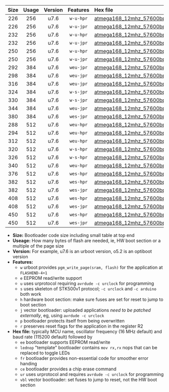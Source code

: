 |Size|Usage|Version|Features|Hex file|
|:-:|:-:|:-:|:-:|:--|
|226|256|u7.6|`w-u-hpr`|[atmega168_12mhz_57600bps_ur.hex](https://raw.githubusercontent.com/stefanrueger/urboot/main/atmega168_12mhz_57600bps_ur.hex)|
|226|256|u7.6|`w-u-jpr`|[atmega168_12mhz_57600bps_ur_vbl.hex](https://raw.githubusercontent.com/stefanrueger/urboot/main/atmega168_12mhz_57600bps_ur_vbl.hex)|
|232|256|u7.6|`w-u-hpr`|[atmega168_12mhz_57600bps_lednop_ur.hex](https://raw.githubusercontent.com/stefanrueger/urboot/main/atmega168_12mhz_57600bps_lednop_ur.hex)|
|232|256|u7.6|`w-u-jpr`|[atmega168_12mhz_57600bps_lednop_ur_vbl.hex](https://raw.githubusercontent.com/stefanrueger/urboot/main/atmega168_12mhz_57600bps_lednop_ur_vbl.hex)|
|250|256|u7.6|`w-u-hpr`|[atmega168_12mhz_57600bps_lednop_fr_ur.hex](https://raw.githubusercontent.com/stefanrueger/urboot/main/atmega168_12mhz_57600bps_lednop_fr_ur.hex)|
|250|256|u7.6|`w-u-jpr`|[atmega168_12mhz_57600bps_lednop_fr_ur_vbl.hex](https://raw.githubusercontent.com/stefanrueger/urboot/main/atmega168_12mhz_57600bps_lednop_fr_ur_vbl.hex)|
|292|384|u7.6|`weu-jpr`|[atmega168_12mhz_57600bps_ee_ur_vbl.hex](https://raw.githubusercontent.com/stefanrueger/urboot/main/atmega168_12mhz_57600bps_ee_ur_vbl.hex)|
|298|384|u7.6|`weu-jpr`|[atmega168_12mhz_57600bps_ee_lednop_ur_vbl.hex](https://raw.githubusercontent.com/stefanrueger/urboot/main/atmega168_12mhz_57600bps_ee_lednop_ur_vbl.hex)|
|316|384|u7.6|`weu-jpr`|[atmega168_12mhz_57600bps_ee_lednop_fr_ur_vbl.hex](https://raw.githubusercontent.com/stefanrueger/urboot/main/atmega168_12mhz_57600bps_ee_lednop_fr_ur_vbl.hex)|
|324|384|u7.6|`w-s-jpr`|[atmega168_12mhz_57600bps_vbl.hex](https://raw.githubusercontent.com/stefanrueger/urboot/main/atmega168_12mhz_57600bps_vbl.hex)|
|330|384|u7.6|`w-s-jpr`|[atmega168_12mhz_57600bps_lednop_vbl.hex](https://raw.githubusercontent.com/stefanrueger/urboot/main/atmega168_12mhz_57600bps_lednop_vbl.hex)|
|344|384|u7.6|`weu-jpr`|[atmega168_12mhz_57600bps_ee_lednop_fr_ce_ur_vbl.hex](https://raw.githubusercontent.com/stefanrueger/urboot/main/atmega168_12mhz_57600bps_ee_lednop_fr_ce_ur_vbl.hex)|
|380|384|u7.6|`wes-jpr`|[atmega168_12mhz_57600bps_ee_vbl.hex](https://raw.githubusercontent.com/stefanrueger/urboot/main/atmega168_12mhz_57600bps_ee_vbl.hex)|
|288|512|u7.6|`weu-hpr`|[atmega168_12mhz_57600bps_ee_ur.hex](https://raw.githubusercontent.com/stefanrueger/urboot/main/atmega168_12mhz_57600bps_ee_ur.hex)|
|294|512|u7.6|`weu-hpr`|[atmega168_12mhz_57600bps_ee_lednop_ur.hex](https://raw.githubusercontent.com/stefanrueger/urboot/main/atmega168_12mhz_57600bps_ee_lednop_ur.hex)|
|312|512|u7.6|`weu-hpr`|[atmega168_12mhz_57600bps_ee_lednop_fr_ur.hex](https://raw.githubusercontent.com/stefanrueger/urboot/main/atmega168_12mhz_57600bps_ee_lednop_fr_ur.hex)|
|320|512|u7.6|`w-s-hpr`|[atmega168_12mhz_57600bps.hex](https://raw.githubusercontent.com/stefanrueger/urboot/main/atmega168_12mhz_57600bps.hex)|
|326|512|u7.6|`w-s-hpr`|[atmega168_12mhz_57600bps_lednop.hex](https://raw.githubusercontent.com/stefanrueger/urboot/main/atmega168_12mhz_57600bps_lednop.hex)|
|340|512|u7.6|`weu-hpr`|[atmega168_12mhz_57600bps_ee_lednop_fr_ce_ur.hex](https://raw.githubusercontent.com/stefanrueger/urboot/main/atmega168_12mhz_57600bps_ee_lednop_fr_ce_ur.hex)|
|376|512|u7.6|`wes-hpr`|[atmega168_12mhz_57600bps_ee.hex](https://raw.githubusercontent.com/stefanrueger/urboot/main/atmega168_12mhz_57600bps_ee.hex)|
|382|512|u7.6|`wes-hpr`|[atmega168_12mhz_57600bps_ee_lednop.hex](https://raw.githubusercontent.com/stefanrueger/urboot/main/atmega168_12mhz_57600bps_ee_lednop.hex)|
|382|512|u7.6|`wes-jpr`|[atmega168_12mhz_57600bps_ee_lednop_vbl.hex](https://raw.githubusercontent.com/stefanrueger/urboot/main/atmega168_12mhz_57600bps_ee_lednop_vbl.hex)|
|408|512|u7.6|`wes-hpr`|[atmega168_12mhz_57600bps_ee_lednop_fr.hex](https://raw.githubusercontent.com/stefanrueger/urboot/main/atmega168_12mhz_57600bps_ee_lednop_fr.hex)|
|408|512|u7.6|`wes-jpr`|[atmega168_12mhz_57600bps_ee_lednop_fr_vbl.hex](https://raw.githubusercontent.com/stefanrueger/urboot/main/atmega168_12mhz_57600bps_ee_lednop_fr_vbl.hex)|
|450|512|u7.6|`wes-hpr`|[atmega168_12mhz_57600bps_ee_lednop_fr_ce.hex](https://raw.githubusercontent.com/stefanrueger/urboot/main/atmega168_12mhz_57600bps_ee_lednop_fr_ce.hex)|
|450|512|u7.6|`wes-jpr`|[atmega168_12mhz_57600bps_ee_lednop_fr_ce_vbl.hex](https://raw.githubusercontent.com/stefanrueger/urboot/main/atmega168_12mhz_57600bps_ee_lednop_fr_ce_vbl.hex)|

- **Size:** Bootloader code size including small table at top end
- **Useage:** How many bytes of flash are needed, ie, HW boot section or a multiple of the page size
- **Version:** For example, u7.6 is an urboot version, o5.2 is an optiboot version
- **Features:**
  + `w` urboot provides `pgm_write_page(sram, flash)` for the application at `FLASHEND-4+1`
  + `e` EEPROM read/write support
  + `u` uses urprotocol requiring `avrdude -c urclock` for programming
  + `s` uses skeleton of STK500v1 protocol; `-c urclock` and `-c arduino` both work
  + `h` hardware boot section: make sure fuses are set for reset to jump to boot section
  + `j` vector bootloader: uploaded applications *need to be patched externally*, eg, using `avrdude -c urclock`
  + `p` bootloader protects itself from being overwritten
  + `r` preserves reset flags for the application in the register R2
- **Hex file:** typically MCU name, oscillator frequency (16 MHz default) and baud rate (115200 default) followed by
  + `ee` bootloader supports EEPROM read/write
  + `lednop` "template" bootloader contains `mov rx,rx` nops that can be replaced to toggle LEDs
  + `fr` bootloader provides non-essential code for smoother error handing
  + `ce` bootloader provides a chip erase command
  + `ur` uses urprotocol and requires `avrdude -c urclock` for programming
  + `vbl` vector bootloader: set fuses to jump to reset, not the HW boot section
